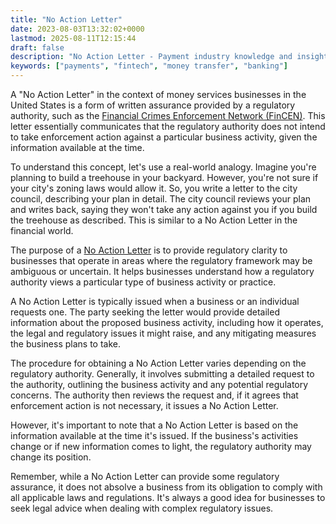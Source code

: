 ```yaml
---
title: "No Action Letter"
date: 2023-08-03T13:32:02+0000
lastmod: 2025-08-11T12:15:44
draft: false
description: "No Action Letter - Payment industry knowledge and insights"
keywords: ["payments", "fintech", "money transfer", "banking"]
---
```


A "No Action Letter" in the context of money services businesses in the United States is a form of written assurance provided by a regulatory authority, such as the [Financial Crimes Enforcement Network (FinCEN)](https://faisalkhanllc.xyz/resources/payments-wiki/f/financial-crimes-enforcement-network-fincen/). This letter essentially communicates that the regulatory authority does not intend to take enforcement action against a particular business activity, given the information available at the time.

To understand this concept, let's use a real-world analogy. Imagine you're planning to build a treehouse in your backyard. However, you're not sure if your city's zoning laws would allow it. So, you write a letter to the city council, describing your plan in detail. The city council reviews your plan and writes back, saying they won't take any action against you if you build the treehouse as described. This is similar to a No Action Letter in the financial world.

The purpose of a [No Action Letter](https://faisalkhanllc.xyz/resources/payments-wiki/n/no-action-letter/) is to provide regulatory clarity to businesses that operate in areas where the regulatory framework may be ambiguous or uncertain. It helps businesses understand how a regulatory authority views a particular type of business activity or practice.

A No Action Letter is typically issued when a business or an individual requests one. The party seeking the letter would provide detailed information about the proposed business activity, including how it operates, the legal and regulatory issues it might raise, and any mitigating measures the business plans to take.

The procedure for obtaining a No Action Letter varies depending on the regulatory authority. Generally, it involves submitting a detailed request to the authority, outlining the business activity and any potential regulatory concerns. The authority then reviews the request and, if it agrees that enforcement action is not necessary, it issues a No Action Letter.

However, it's important to note that a No Action Letter is based on the information available at the time it's issued. If the business's activities change or if new information comes to light, the regulatory authority may change its position.

Remember, while a No Action Letter can provide some regulatory assurance, it does not absolve a business from its obligation to comply with all applicable laws and regulations. It's always a good idea for businesses to seek legal advice when dealing with complex regulatory issues.